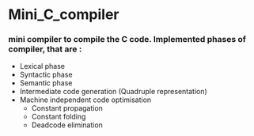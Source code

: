 # Mini_C_compiler
### mini compiler to compile the C code. Implemented phases of compiler, that are : 
- Lexical phase
- Syntactic phase
- Semantic phase
- Intermediate code generation (Quadruple representation)
- Machine independent code optimisation
  - Constant propagation
  - Constant folding
  - Deadcode elimination
